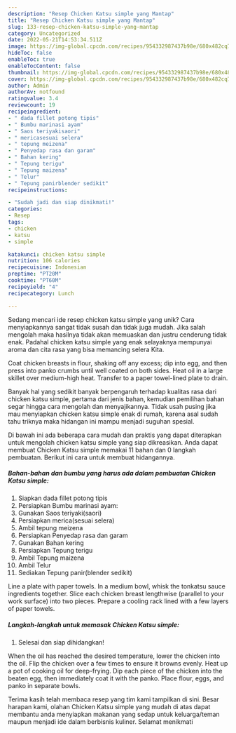 ```yaml
---
description: "Resep Chicken Katsu simple yang Mantap"
title: "Resep Chicken Katsu simple yang Mantap"
slug: 133-resep-chicken-katsu-simple-yang-mantap
category: Uncategorized
date: 2022-05-21T14:53:34.511Z
image: https://img-global.cpcdn.com/recipes/954332987437b98e/680x482cq70/chicken-katsu-simple-foto-resep-utama.jpg
hideToc: false
enableToc: true
enableTocContent: false
thumbnail: https://img-global.cpcdn.com/recipes/954332987437b98e/680x482cq70/chicken-katsu-simple-foto-resep-utama.jpg
cover: https://img-global.cpcdn.com/recipes/954332987437b98e/680x482cq70/chicken-katsu-simple-foto-resep-utama.jpg
author: Admin
authorAv: notfound
ratingvalue: 3.4
reviewcount: 19
recipeingredient:
- " dada fillet potong tipis"
- " Bumbu marinasi ayam"
- " Saos teriyakisaori"
- " mericasesuai selera"
- " tepung meizena"
- " Penyedap rasa dan garam"
- " Bahan kering"
- " Tepung terigu"
- " Tepung maizena"
- " Telur"
- " Tepung panirblender sedikit"
recipeinstructions:

- "Sudah jadi dan siap dinikmati!"
categories:
- Resep
tags:
- chicken
- katsu
- simple

katakunci: chicken katsu simple 
nutrition: 106 calories
recipecuisine: Indonesian
preptime: "PT20M"
cooktime: "PT60M"
recipeyield: "4"
recipecategory: Lunch

---
```





Sedang mencari ide resep chicken katsu simple yang unik? Cara menyiapkannya sangat tidak susah dan tidak juga mudah. Jika salah mengolah maka hasilnya tidak akan memuaskan dan justru cenderung tidak enak. Padahal chicken katsu simple yang enak selayaknya mempunyai aroma dan cita rasa yang bisa memancing selera Kita.





Coat chicken breasts in flour, shaking off any excess; dip into egg, and then press into panko crumbs until well coated on both sides. Heat oil in a large skillet over medium-high heat. Transfer to a paper towel-lined plate to drain.

Banyak hal yang sedikit banyak berpengaruh terhadap kualitas rasa dari chicken katsu simple, pertama dari jenis bahan, kemudian pemilihan bahan segar hingga cara mengolah dan menyajikannya. Tidak usah pusing jika mau menyiapkan chicken katsu simple enak di rumah, karena asal sudah tahu triknya maka hidangan ini mampu menjadi suguhan spesial.






Di bawah ini ada beberapa cara mudah dan praktis yang dapat diterapkan untuk mengolah chicken katsu simple yang siap dikreasikan. Anda dapat membuat Chicken Katsu simple memakai 11 bahan dan 0 langkah pembuatan. Berikut ini cara untuk membuat hidangannya.

<!--inarticleads1-->

##### Bahan-bahan dan bumbu yang harus ada dalam pembuatan Chicken Katsu simple:

1. Siapkan  dada fillet potong tipis
1. Persiapkan  Bumbu marinasi ayam:
1. Gunakan  Saos teriyaki(saori)
1. Persiapkan  merica(sesuai selera)
1. Ambil  tepung meizena
1. Persiapkan  Penyedap rasa dan garam
1. Gunakan  Bahan kering
1. Persiapkan  Tepung terigu
1. Ambil  Tepung maizena
1. Ambil  Telur
1. Sediakan  Tepung panir(blender sedikit)


Line a plate with paper towels. In a medium bowl, whisk the tonkatsu sauce ingredients together. Slice each chicken breast lengthwise (parallel to your work surface) into two pieces. Prepare a cooling rack lined with a few layers of paper towels. 

<!--inarticleads2-->

##### Langkah-langkah untuk memasak Chicken Katsu simple:


1. Selesai dan siap dihidangkan!

When the oil has reached the desired temperature, lower the chicken into the oil. Flip the chicken over a few times to ensure it browns evenly. Heat up a pot of cooking oil for deep-frying. Dip each piece of the chicken into the beaten egg, then immediately coat it with the panko. Place flour, eggs, and panko in separate bowls. 

Terima kasih telah membaca resep yang tim kami tampilkan di sini. Besar harapan kami, olahan Chicken Katsu simple yang mudah di atas dapat membantu anda menyiapkan makanan yang sedap untuk keluarga/teman maupun menjadi ide dalam berbisnis kuliner. Selamat menikmati
